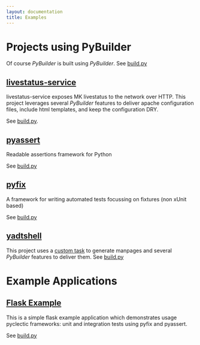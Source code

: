 ```yaml
---
layout: documentation
title: Examples
---
```


# Projects using PyBuilder

Of course *PyBuilder* is built using *PyBuilder*.
See [build.py](https://github.com/pybuilder/pybuilder/blob/master/build.py)

## [livestatus-service](https://github.com/ImmobilienScout24/livestatus_service)

livestatus-service exposes MK livestatus to the network over HTTP.
This project leverages several *PyBuilder* features to deliver apache configuration files, include html templates, and keep the configuration DRY.

See [build.py](https://github.com/ImmobilienScout24/livestatus_service/blob/master/build.py).

## [pyassert](https://github.com/pyclectic/pyassert)

Readable assertions framework for Python

See [build.py](https://github.com/pyclectic/pyassert/blob/master/build.py)

## [pyfix](https://github.com/pyclectic/pyfix)

A framework for writing automated tests focussing on fixtures (non xUnit based)

See [build.py](https://github.com/pyclectic/pyfix/blob/master/build.py)

## [yadtshell](https://github.com/yadt/yadtshell)

This project uses a [custom task](/documentation/manual.html#writing-tasks) to generate manpages and several *PyBuilder* features to deliver them.
See [build.py](https://github.com/yadt/yadtshell/blob/master/build.py)


# Example Applications

## [Flask Example](https://github.com/pyclectic/flask-example)

This is a simple flask example application which demonstrates usage pyclectic frameworks: unit and integration tests using pyfix and pyassert.

See [build.py](https://github.com/pyclectic/flask-example/blob/master/build.py)
